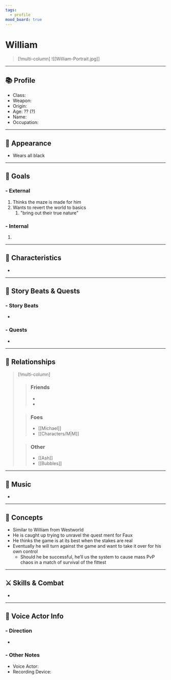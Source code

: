 ```yaml
---
tags:
  - profile
mood_board: true
---
```

# William

>[!multi-column]
>![[William-Portrait.jpg]]
>
>>

---
## 📚 Profile

- Class: 
- Weapon: 
- Origin: 
- Age: ?? (?)
- Name: 
- Occupation: 

---
## 💅 Appearance

- Wears all black

---
## 🏁 Goals

### - External
1. Thinks the maze is made for him
2. Wants to revert the world to basics
	1. "bring out their true nature"


### - Internal
 1. 

---
## 🎨 Characteristics

- 

---
## 📖 Story Beats & Quests
### - Story Beats
- 

### - Quests
- 

---
## 🤝 Relationships

>[!multi-column]
>> ### Friends
>> - 
>> - 
>
>>### Foes
>> - [[Michael]]
>> - [[Characters/M|M]]
>
>> ### Other
>> - [[Ash]]
>> - [[Bubbles]]

---
## 🎵 Music

- 

---
## 💭 Concepts 

- Similar to William from Westworld
- He is caught up trying to unravel the quest ment for Faux
- He thinks the game is at its best when the stakes are real
- Eventually he will turn against the game and want to take it over for his own control
	- Should he be successful, he’ll us the system to cause mass PvP chaos in a match of survival of the fittest

---
## ⚔ Skills & Combat

- 

---
## 🎤 Voice Actor Info

### - Direction
- 

### - Other Notes
- Voice Actor:
- Recording Device: 